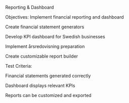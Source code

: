 Reporting & Dashboard  

Objectives: Implement financial reporting and dashboard

Create financial statement generators

Develop KPI dashboard for Swedish businesses

Implement årsredovisning preparation

Create customizable report builder

Test Criteria:

Financial statements generated correctly

Dashboard displays relevant KPIs

Reports can be customized and exported